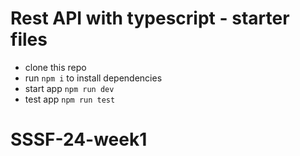 # Rest API with typescript - starter files

- clone this repo
- run `npm i` to install dependencies
- start app `npm run dev`
- test app `npm run test`
# SSSF-24-week1
